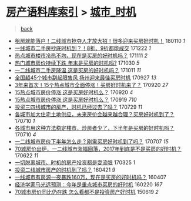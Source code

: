 [房产语料库索引](../../README.md)  > [城市_时机](城市_时机.md)
====
> [back](../README.md)

- [租房就能落户！二线城市抢夺人才放大招！很多迎来买房好时机！](http://jkwz.applinzi.com/ittc/7056915152950002704.html#%E7%A7%9F%E6%88%BF%E5%B0%B1%E8%83%BD%E8%90%BD%E6%88%B7%EF%BC%81%E4%BA%8C%E7%BA%BF%E5%9F%8E%E5%B8%82%E6%8A%A2%E5%A4%BA%E4%BA%BA%E6%89%8D%E6%94%BE%E5%A4%A7%E6%8B%9B%EF%BC%81%E5%BE%88%E5%A4%9A%E8%BF%8E%E6%9D%A5%E4%B9%B0%E6%88%BF%E5%A5%BD%E6%97%B6%E6%9C%BA%EF%BC%81) 180110 *1* 
- [一线城市二手房抄底时机到？！8折、9折都能成交](http://jkwz.applinzi.com/ittc/7049921043957810193.html#%E4%B8%80%E7%BA%BF%E5%9F%8E%E5%B8%82%E4%BA%8C%E6%89%8B%E6%88%BF%E6%8A%84%E5%BA%95%E6%97%B6%E6%9C%BA%E5%88%B0%EF%BC%9F%EF%BC%818%E6%8A%98%E3%80%819%E6%8A%98%E9%83%BD%E8%83%BD%E6%88%90%E4%BA%A4) 171222 *1* 
- [热点城市楼市冷热不均，现在是买房的好时机吗？](http://jkwz.applinzi.com/ittc/7034721720617927696.html#%E7%83%AD%E7%82%B9%E5%9F%8E%E5%B8%82%E6%A5%BC%E5%B8%82%E5%86%B7%E7%83%AD%E4%B8%8D%E5%9D%87%EF%BC%8C%E7%8E%B0%E5%9C%A8%E6%98%AF%E4%B9%B0%E6%88%BF%E7%9A%84%E5%A5%BD%E6%97%B6%E6%9C%BA%E5%90%97%EF%BC%9F) 171111 *2* 
- [热门城市房价持续下跌 年末是买房的时机吗?](http://jkwz.applinzi.com/ittc/7030202420037157904.html#%E7%83%AD%E9%97%A8%E5%9F%8E%E5%B8%82%E6%88%BF%E4%BB%B7%E6%8C%81%E7%BB%AD%E4%B8%8B%E8%B7%8C+%E5%B9%B4%E6%9C%AB%E6%98%AF%E4%B9%B0%E6%88%BF%E7%9A%84%E6%97%B6%E6%9C%BA%E5%90%97%3F) 171030 *5* 
- [一二线城市二手房降温 这是买房的好时机吗？](http://jkwz.applinzi.com/ittc/7023176157518890000.html#%E4%B8%80%E4%BA%8C%E7%BA%BF%E5%9F%8E%E5%B8%82%E4%BA%8C%E6%89%8B%E6%88%BF%E9%99%8D%E6%B8%A9+%E8%BF%99%E6%98%AF%E4%B9%B0%E6%88%BF%E7%9A%84%E5%A5%BD%E6%97%B6%E6%9C%BA%E5%90%97%EF%BC%9F) 171011 *11* 
- [全国超45个城市刮起限售风 扬州迎来最佳买房时机](http://jkwz.applinzi.com/ittc/7017958488955946001.html#%E5%85%A8%E5%9B%BD%E8%B6%8545%E4%B8%AA%E5%9F%8E%E5%B8%82%E5%88%AE%E8%B5%B7%E9%99%90%E5%94%AE%E9%A3%8E+%E6%89%AC%E5%B7%9E%E8%BF%8E%E6%9D%A5%E6%9C%80%E4%BD%B3%E4%B9%B0%E6%88%BF%E6%97%B6%E6%9C%BA) 170927 *13* 
- [3年来首次！15个热点城市全面停涨！买房好时机来了？](http://jkwz.applinzi.com/ittc/7015421838749074448.html#3%E5%B9%B4%E6%9D%A5%E9%A6%96%E6%AC%A1%EF%BC%8115%E4%B8%AA%E7%83%AD%E7%82%B9%E5%9F%8E%E5%B8%82%E5%85%A8%E9%9D%A2%E5%81%9C%E6%B6%A8%EF%BC%81%E4%B9%B0%E6%88%BF%E5%A5%BD%E6%97%B6%E6%9C%BA%E6%9D%A5%E4%BA%86%EF%BC%9F) 170920 *27* 
- [15热点城市房价停涨 这是买房好时机么？](http://jkwz.applinzi.com/ittc/7015171013833393168.html#15%E7%83%AD%E7%82%B9%E5%9F%8E%E5%B8%82%E6%88%BF%E4%BB%B7%E5%81%9C%E6%B6%A8+%E8%BF%99%E6%98%AF%E4%B9%B0%E6%88%BF%E5%A5%BD%E6%97%B6%E6%9C%BA%E4%B9%88%EF%BC%9F) 170920 *4* 
- [15热点城市房价停涨 这是买房好时机么？](http://jkwz.applinzi.com/ittc/7014802781251306512.html#15%E7%83%AD%E7%82%B9%E5%9F%8E%E5%B8%82%E6%88%BF%E4%BB%B7%E5%81%9C%E6%B6%A8+%E8%BF%99%E6%98%AF%E4%B9%B0%E6%88%BF%E5%A5%BD%E6%97%B6%E6%9C%BA%E4%B9%88%EF%BC%9F) 170919 *710* 
- [投资三四线城市的房产，时机已经过去了吗？](http://jkwz.applinzi.com/ittc/6995659405012763664.html#%E6%8A%95%E8%B5%84%E4%B8%89%E5%9B%9B%E7%BA%BF%E5%9F%8E%E5%B8%82%E7%9A%84%E6%88%BF%E4%BA%A7%EF%BC%8C%E6%97%B6%E6%9C%BA%E5%B7%B2%E7%BB%8F%E8%BF%87%E5%8E%BB%E4%BA%86%E5%90%97%EF%BC%9F) 170729 *11* 
- [各城市加大住宅土地供应，未来房价会越来越合理？买房好时机到了？](http://jkwz.applinzi.com/ittc/6988644778160686085.html#%E5%90%84%E5%9F%8E%E5%B8%82%E5%8A%A0%E5%A4%A7%E4%BD%8F%E5%AE%85%E5%9C%9F%E5%9C%B0%E4%BE%9B%E5%BA%94%EF%BC%8C%E6%9C%AA%E6%9D%A5%E6%88%BF%E4%BB%B7%E4%BC%9A%E8%B6%8A%E6%9D%A5%E8%B6%8A%E5%90%88%E7%90%86%EF%BC%9F%E4%B9%B0%E6%88%BF%E5%A5%BD%E6%97%B6%E6%9C%BA%E5%88%B0%E4%BA%86%EF%BC%9F) 170710 *1* 
- [各城市用这种方法稳定楼市，炒房者少了，下半年是买房的好时机吗？](http://jkwz.applinzi.com/ittc/6988644778097771524.html#%E5%90%84%E5%9F%8E%E5%B8%82%E7%94%A8%E8%BF%99%E7%A7%8D%E6%96%B9%E6%B3%95%E7%A8%B3%E5%AE%9A%E6%A5%BC%E5%B8%82%EF%BC%8C%E7%82%92%E6%88%BF%E8%80%85%E5%B0%91%E4%BA%86%EF%BC%8C%E4%B8%8B%E5%8D%8A%E5%B9%B4%E6%98%AF%E4%B9%B0%E6%88%BF%E7%9A%84%E5%A5%BD%E6%97%B6%E6%9C%BA%E5%90%97%EF%BC%9F) 170710 *4* 
- [一二线城市房价下半年怎么走？刚需买房好时机到了吗？](http://jkwz.applinzi.com/ittc/6987502990498726928.html#%E4%B8%80%E4%BA%8C%E7%BA%BF%E5%9F%8E%E5%B8%82%E6%88%BF%E4%BB%B7%E4%B8%8B%E5%8D%8A%E5%B9%B4%E6%80%8E%E4%B9%88%E8%B5%B0%EF%BC%9F%E5%88%9A%E9%9C%80%E4%B9%B0%E6%88%BF%E5%A5%BD%E6%97%B6%E6%9C%BA%E5%88%B0%E4%BA%86%E5%90%97%EF%BC%9F) 170707 *15* 
- [70城房价出炉，一二线城市涨幅回落，2017年到底是不是买房的好时机？](http://jkwz.applinzi.com/ittc/6982004391115490309.html#70%E5%9F%8E%E6%88%BF%E4%BB%B7%E5%87%BA%E7%82%89%EF%BC%8C%E4%B8%80%E4%BA%8C%E7%BA%BF%E5%9F%8E%E5%B8%82%E6%B6%A8%E5%B9%85%E5%9B%9E%E8%90%BD%EF%BC%8C2017%E5%B9%B4%E5%88%B0%E5%BA%95%E6%98%AF%E4%B8%8D%E6%98%AF%E4%B9%B0%E6%88%BF%E7%9A%84%E5%A5%BD%E6%97%B6%E6%9C%BA%EF%BC%9F) 170622 *11* 
- [一切脱离城市、时机的房产投资都是耍流氓](http://jkwz.applinzi.com/ittc/6948899911939654661.html#%E4%B8%80%E5%88%87%E8%84%B1%E7%A6%BB%E5%9F%8E%E5%B8%82%E3%80%81%E6%97%B6%E6%9C%BA%E7%9A%84%E6%88%BF%E4%BA%A7%E6%8A%95%E8%B5%84%E9%83%BD%E6%98%AF%E8%80%8D%E6%B5%81%E6%B0%93) 170325 *1* 
- [投资二线城市房产的时机到了吗？](http://jkwz.applinzi.com/ittc/6823419911221019652.html#%E6%8A%95%E8%B5%84%E4%BA%8C%E7%BA%BF%E5%9F%8E%E5%B8%82%E6%88%BF%E4%BA%A7%E7%9A%84%E6%97%B6%E6%9C%BA%E5%88%B0%E4%BA%86%E5%90%97%EF%BC%9F) 160421 *9* 
- [一线城市有房源一夜暴跌160万，现在是买房的好时机吗？](http://jkwz.applinzi.com/ittc/6818390299290108933.html#%E4%B8%80%E7%BA%BF%E5%9F%8E%E5%B8%82%E6%9C%89%E6%88%BF%E6%BA%90%E4%B8%80%E5%A4%9C%E6%9A%B4%E8%B7%8C160%E4%B8%87%EF%BC%8C%E7%8E%B0%E5%9C%A8%E6%98%AF%E4%B9%B0%E6%88%BF%E7%9A%84%E5%A5%BD%E6%97%B6%E6%9C%BA%E5%90%97%EF%BC%9F) 160407  
- [经济学家马光远预测：今年是重点城市买房的好时机](http://jkwz.applinzi.com/ittc/6800757848623547396.html#%E7%BB%8F%E6%B5%8E%E5%AD%A6%E5%AE%B6%E9%A9%AC%E5%85%89%E8%BF%9C%E9%A2%84%E6%B5%8B%EF%BC%9A%E4%BB%8A%E5%B9%B4%E6%98%AF%E9%87%8D%E7%82%B9%E5%9F%8E%E5%B8%82%E4%B9%B0%E6%88%BF%E7%9A%84%E5%A5%BD%E6%97%B6%E6%9C%BA) 160220 *167* 
- [70城市房价同比仍在跌 怎么看都不是投资房产好时机](http://jkwz.applinzi.com/ittc/547650611427414021.html#70%E5%9F%8E%E5%B8%82%E6%88%BF%E4%BB%B7%E5%90%8C%E6%AF%94%E4%BB%8D%E5%9C%A8%E8%B7%8C+%E6%80%8E%E4%B9%88%E7%9C%8B%E9%83%BD%E4%B8%8D%E6%98%AF%E6%8A%95%E8%B5%84%E6%88%BF%E4%BA%A7%E5%A5%BD%E6%97%B6%E6%9C%BA) 150619 *2* 
